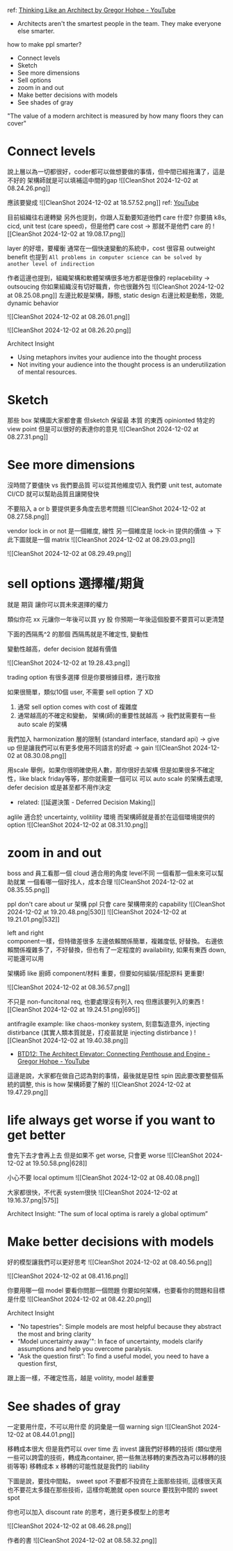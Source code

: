 ref: [Thinking Like an Architect by Gregor Hohpe - YouTube](https://www.youtube.com/watch?v=yflW4BG7Ves&t=2495s)


- Architects aren't the smartest people in the team. They make everyone else smarter.



how to make ppl smarter?
- Connect levels
- Sketch
- See more dimensions
- Sell options
- zoom in and out
- Make better decisions with models
- See shades of gray




"The value of a modern architect is measured by how many floors they can cover"


# Connect levels
說上層以為一切都很好，coder都可以做想要做的事情，但中間已經拖溝了，這是不好的
架構師就是可以填補這中間的gap
![[CleanShot 2024-12-02 at 08.24.26.png]]

應該要變成
![[CleanShot 2024-12-02 at 18.57.52.png]]
ref: [YouTube](https://www.youtube.com/watch?v=Zq2VcRZmz78&list=WL&index=9&t=785s)


目前組織往右邊轉變
另外也提到，你跟人互動要知道他們 care 什麼? 
你要搞 k8s, cicd, unit test (care speed)，但是他們 care cost -> 那就不是他們 care 的
![[CleanShot 2024-12-02 at 19.08.17.png]]



layer 的好壞，要權衡
通常在一個快速變動的系統中，cost 很容易 outweight benefit
也提到
`All problems in computer science can be solved by another level of indirection`

作者這邊也提到，組織架構和軟體架構很多地方都是很像的
replacebility -> outsoucing
你如果組織沒有切好職責，你也很難外包
![[CleanShot 2024-12-02 at 08.25.08.png]]
左邊比較是架構，靜態, static design
右邊比較是動態，效能, dynamic behavior



![[CleanShot 2024-12-02 at 08.26.01.png]]


![[CleanShot 2024-12-02 at 08.26.20.png]]


Architect Insight
- Using metaphors invites your audience into the thought process
- Not inviting your audience into the thought process is an underutilization of mental resources.


# Sketch


那些 box 架構圖大家都會畫
但sketch 保留最 本質 的東西
opinionted
特定的 view point
但是可以很好的表達你的意見
![[CleanShot 2024-12-02 at 08.27.31.png]]



# See more dimensions


沒時間了要儘快 vs 我們要品質
可以從其他維度切入
我們要 unit test, automate CI/CD 就可以幫助品質且讓開發快

不要陷入 a or b
要提供更多角度去思考問題
![[CleanShot 2024-12-02 at 08.27.58.png]]


vendor lock in or not 是一個維度, 線性
另一個維度是 lock-in 提供的價值 -> 下此下圖就是一個 matrix 
![[CleanShot 2024-12-02 at 08.29.03.png]]

![[CleanShot 2024-12-02 at 08.29.49.png]]



# sell options 選擇權/期貨



就是 期貨
讓你可以買未來選擇的權力

類似你花 xx 元讓你一年後可以買 yy 股
你預期一年後這個股要不要買可以更清楚

下面的西隔馬^2 的那個 西隔馬就是不確定性, 變動性

變動性越高，defer decision 就越有價值

![[CleanShot 2024-12-02 at 19.28.43.png]]


trading option
有很多選擇
但是你要根據目標，進行取捨

如果很簡單，類似10個 user, 不需要 sell option 了 XD 
1. 通常 sell option comes with cost of 複雜度
2. 通常越高的不確定和變動， 架構(師)的重要性就越高  -> 我們就需要有一些 auto scale 的架構


我們加入 harmonization 層的限制 (standard interface, standard api) -> give up 
但是讓我們可以有更多使用不同語言的好處 -> gain
![[CleanShot 2024-12-02 at 08.30.08.png]]



用scale 舉例，如果你很明確使用人數，那你很好去架構
但是如果很多不確定性，like black friday等等，那你就需要一個可以 可以 auto scale 的架構去處理,
defer decision 或是甚至都不用作決定
- related: [[延遲決策 - Deferred Decision Making]]

aglile 適合於 uncertainty, volitility 環境
而架構師就是善於在這個環境提供的 option
![[CleanShot 2024-12-02 at 08.31.10.png]]


# zoom in and out

boss and 員工看那一個 cloud 適合用的角度 level不同
一個看那一個未來可以幫助就業
一個看哪一個好找人，成本合理
![[CleanShot 2024-12-02 at 08.35.55.png]]



ppl don't care about ur 架構
ppl 只會 care 架構帶來的 capability
![[CleanShot 2024-12-02 at 19.20.48.png|530]]
![[CleanShot 2024-12-02 at 19.21.01.png|532]]


left and right  
component一樣，但特徵差很多
左邊依賴關係簡單，複雜度低, 好替換。
右邊依賴關係複雜多了，不好替換，但也有了一定程度的 availability, 如果有東西 down, 可能還可以用

架構師 like 廚師
component/材料 重要，但要如何組裝/搭配原料 更重要!

![[CleanShot 2024-12-02 at 08.36.57.png]]



不只是 non-funcitonal req, 也要處理沒有列入 req 但應該要列入的東西
![[CleanShot 2024-12-02 at 19.24.51.png|695]]



antifragile example: like chaos-monkey system, 刻意製造意外, injecting distirbance (其實人類本質就是，打疫苗就是 injecting distirbance )
![[CleanShot 2024-12-02 at 19.40.38.png]]
- [BTD12: The Architect Elevator: Connecting Penthouse and Engine - Gregor Hohpe - YouTube](https://www.youtube.com/watch?v=Zq2VcRZmz78&list=WL&index=9&t=785s)



這邊是說，大家都在做自己認為對的事情，最後就是惡性 spin
因此要改要整個系統的調整, this is how 架構師要了解的
![[CleanShot 2024-12-02 at 19.47.29.png]]


# life always get worse if you want to get better
會先下去才會再上去
但是如果不 get worse, 只會更 worse
![[CleanShot 2024-12-02 at 19.50.58.png|628]]



小心不要 local optimum
![[CleanShot 2024-12-02 at 08.40.08.png]]


大家都很快，不代表 system很快
![[CleanShot 2024-12-02 at 19.16.37.png|575]]


Architect Insight: "The sum of local optima is rarely a global optimum”

# Make better decisions with models


好的模型讓我們可以更好思考
![[CleanShot 2024-12-02 at 08.40.56.png]]

![[CleanShot 2024-12-02 at 08.41.16.png]]


你要用哪一個 model 要看你問那一個問題
你要如何架構，也要看你的問題和目標是什麼
![[CleanShot 2024-12-02 at 08.42.20.png]]

Architect Insight
- "No tapestries": Simple models are most helpful because they abstract the most and bring clarity
- “Model uncertainty away'": In face of uncertainty, models clarify assumptions and help you overcome paralysis.
- "Ask the question first”: To find a useful model, you need to have a question first,

跟上面一樣，不確定性高，越是 volitity, model 越重要


# 	See shades of gray


一定要用什麼，不可以用什麼 的詞彙是一個 warning sign
![[CleanShot 2024-12-02 at 08.44.01.png]]



移轉成本很大
但是我們可以 over time 去 invest 讓我們好移轉的技術 (類似使用一些可以跨雲的技術，轉成為container, 把一些無法移轉的東西改為可以移轉的技術等等)
移轉成本 x 移轉的可能性就是我們的 liability

下圖是說，要找中間點， sweet spot
不要都不投資在上面那些技術, 這樣很天真
也不要花太多錢在那些技術，這樣你乾脆就 open source
要找到中間的 sweet spot

你也可以加入 discount rate 的思考，進行更多模型上的思考

![[CleanShot 2024-12-02 at 08.46.28.png]]



作者的書
![[CleanShot 2024-12-02 at 08.58.32.png]]
